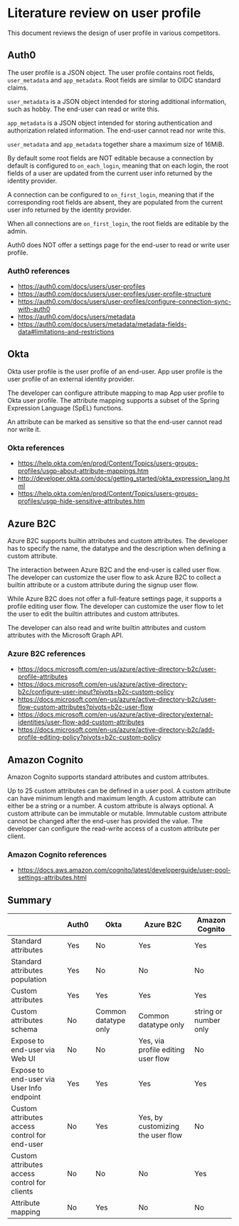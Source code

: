 # Literature review on user profile

This document reviews the design of user profile in various competitors.

## Auth0

The user profile is a JSON object.
The user profile contains root fields, `user_metadata` and `app_metadata`.
Root fields are similar to OIDC standard claims.

`user_metadata` is a JSON object intended for storing additional information, such as hobby. The end-user can read or write this.

`app_metadata` is a JSON object intended for storing authentication and authorization related information. The end-user cannot read nor write this.

`user_metadata` and `app_metadata` together share a maximum size of 16MiB.

By default some root fields are NOT editable because
a connection by default is configured to `on_each_login`,
meaning that on each login, the root fields of a user are updated from
the current user info returned by the identity provider.

A connection can be configured to `on_first_login`,
meaning that if the corresponding root fields are absent, they are populated
from the current user info returned by the identity provider.

When all connections are `on_first_login`, the root fields are editable by the admin.

Auth0 does NOT offer a settings page for the end-user to read or write user profile.

### Auth0 references

- https://auth0.com/docs/users/user-profiles
- https://auth0.com/docs/users/user-profiles/user-profile-structure
- https://auth0.com/docs/users/user-profiles/configure-connection-sync-with-auth0
- https://auth0.com/docs/users/metadata
- https://auth0.com/docs/users/metadata/metadata-fields-data#limitations-and-restrictions

## Okta

Okta user profile is the user profile of an end-user.
App user profile is the user profile of an external identity provider.

The developer can configure attribute mapping to map App user profile to Okta user profile.
The attribute mapping supports a subset of the Spring Expression Language (SpEL) functions.

An attribute can be marked as sensitive so that the end-user cannot read nor write it.

### Okta references

- https://help.okta.com/en/prod/Content/Topics/users-groups-profiles/usgp-about-attribute-mappings.htm
- http://developer.okta.com/docs/getting_started/okta_expression_lang.html
- https://help.okta.com/en/prod/Content/Topics/users-groups-profiles/usgp-hide-sensitive-attributes.htm

## Azure B2C

Azure B2C supports builtin attributes and custom attributes.
The developer has to specify the name, the datatype and the description when defining a custom attribute.

The interaction between Azure B2C and the end-user is called user flow.
The developer can customize the user flow to ask Azure B2C to collect
a builtin attribute or a custom attribute during the signup user flow.

While Azure B2C does not offer a full-feature settings page,
it supports a profile editing user flow.
The developer can customize the user flow to let the user to edit the builtin attributes and custom attributes.

The developer can also read and write builtin attributes and custom attributes with the Microsoft Graph API.

### Azure B2C references

- https://docs.microsoft.com/en-us/azure/active-directory-b2c/user-profile-attributes
- https://docs.microsoft.com/en-us/azure/active-directory-b2c/configure-user-input?pivots=b2c-custom-policy
- https://docs.microsoft.com/en-us/azure/active-directory-b2c/user-flow-custom-attributes?pivots=b2c-user-flow
- https://docs.microsoft.com/en-us/azure/active-directory/external-identities/user-flow-add-custom-attributes
- https://docs.microsoft.com/en-us/azure/active-directory-b2c/add-profile-editing-policy?pivots=b2c-custom-policy

## Amazon Cognito

Amazon Cognito supports standard attributes and custom attributes.

Up to 25 custom attributes can be defined in a user pool.
A custom attribute can have minimum length and maximum length.
A custom attribute can either be a string or a number.
A custom attribute is always optional.
A custom attribute can be immutable or mutable.
Immutable custom attribute cannot be changed after the end-user has provided the value.
The developer can configure the read-write access of a custom attribute per client.

### Amazon Cognito references

- https://docs.aws.amazon.com/cognito/latest/developerguide/user-pool-settings-attributes.html

## Summary

|   |Auth0|Okta|Azure B2C|Amazon Cognito|
|---|-----|----|---------|--------------|
|Standard attributes|Yes|No|Yes|Yes|
|Standard attributes population|Yes|No|No|No|
|Custom attributes|Yes|Yes|Yes|Yes|
|Custom attributes schema|No|Common datatype only|Common datatype only|string or number only|
|Expose to end-user via Web UI|No|No|Yes, via profile editing user flow|No|
|Expose to end-user via User Info endpoint|Yes|Yes|Yes|Yes|
|Custom attributes access control for end-user|No|Yes|Yes, by customizing the user flow|No|
|Custom attributes access control for clients|No|No|No|Yes|
|Attribute mapping|No|Yes|No|No|
